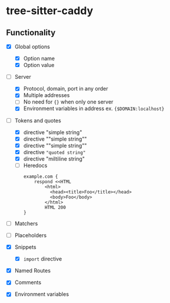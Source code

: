 # tree-sitter-caddy



## Functionality

- [x] Global options
    - [x] Option name
    - [x] Option value
- [ ] Server 
    - [x] Protocol, domain, port in any order 
    - [x] Multiple addresses
    - [ ] No need for `{}` when only one server
    - [x] Environment variables in address ex. `{$DOMAIN:localhost}`
- [ ] Tokens and quotes
    - [x] directive "simple string"
    - [x] directive "\"simple string\""
    - [x] directive "\"simple string\""
    - [x] directive `"quoted string"`
    - [x] directive "miltiline
        string"
    - [ ] Heredocs
        ```
        example.com {
            respond <<HTML
                <html>
                  <head><title>Foo</title></head>
                  <body>Foo</body>
                </html>
                HTML 200
        }
        ```
- [ ] Matchers
- [ ] Placeholders
- [x] Snippets
    - [x] `import` directive
- [x] Named Routes
- [x] Comments
- [x] Environment variables

